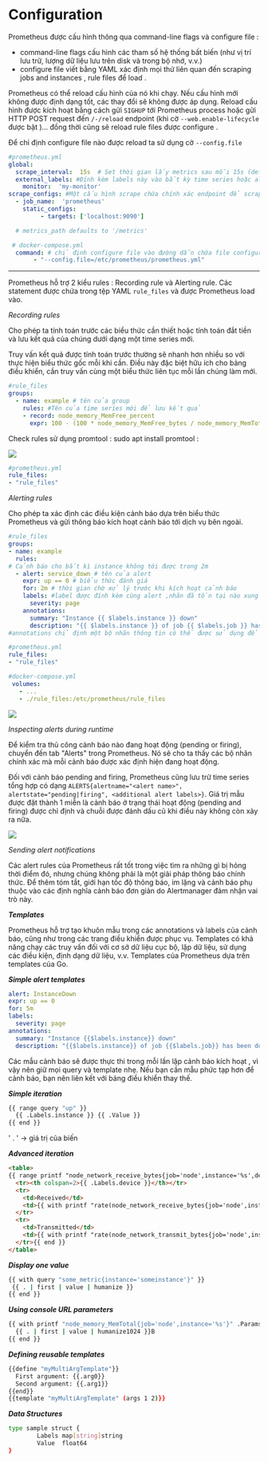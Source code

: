 ﻿# Configuration

Prometheus được cấu hình thông qua command-line flags và configure file :

- command-line flags cấu hình các tham số hệ thống bất biến (như vị trí lưu trữ, lượng dữ liệu lưu trên disk và trong bộ nhớ, v.v.)
- configure file viết bằng YAML xác định mọi thứ liên quan đến scraping jobs  and instances , rule files để load .

Prometheus có thể reload cấu hình của nó khi chạy. Nếu cấu hình mới không được định dạng tốt, các thay đổi sẽ không được áp dụng. Reload cấu hình được kích hoạt bằng cách gửi `SIGHUP` tới Prometheus process hoặc gửi  HTTP POST request đến `/-/reload` endpoint (khi cờ `--web.enable-lifecycle`  được bật )... đồng thời cũng sẽ reload rule files được configure .

Để chỉ định configure file nào được reload ta sử dụng cờ  `--config.file`

```yml
#prometheus.yml
global:  
  scrape_interval:  15s  # Set thời gian lấy metrics sau mỗi 15s (defaul = 1m)
  external_labels: #Đính kèm labels này vào bất kỳ time series hoặc alert nào khi liên lạc với hệ thống bên ngoài (remote storage , Alertmanager )
    monitor:  'my-monitor'  
scrape_configs: #Một cấu hình scrape chứa chính xác endpoint để scrape
  - job_name:  'prometheus'  
    static_configs:
         - targets: ['localhost:9090']

  # metrics_path defaults to '/metrics'
```

```yml
 # docker-compose.yml
  command: # chỉ định configure file vào đường dẫn chứa file configure
       - "--config.file=/etc/prometheus/prometheus.yml"  
```

---

Prometheus hỗ trợ 2 kiểu rules : Recording rule và Alerting rule. Các statement được chứa trong tệp YAML `rule_files` và được Prometheus load  vào.

*_Recording rules_*

Cho phép ta tính toán trước các biểu thức cần thiết hoặc tính toán đắt tiền và lưu kết quả của chúng dưới dạng một time series mới.

Truy vấn kết quả được tính toán trước thường sẽ nhanh hơn nhiều so với thực hiện biểu thức gốc mỗi khi cần. Điều này đặc biệt hữu ích cho bảng điều khiển, cần truy vấn cùng một biểu thức liên tục mỗi lần chúng làm mới.

```yml
#rule_files
groups:
  - name: example # tên của group
    rules: #Tên của time series mới để lưu kết quả
    - record: node_memory_MemFree_percent  
      expr: 100 - (100 * node_memory_MemFree_bytes / node_memory_MemTotal_bytes)  # biểu thức tính metric

```

Check rules sử dụng promtool : sudo apt install promtool :

![ ](https://github.com/quynhvuongg/Picture/blob/master/prometheus5.png?raw=true)
  
```yml
#prometheus.yml
rule_files:  
- "rule_files"
```

*_Alerting rules_*

Cho phép ta xác định các điều kiện cảnh báo dựa trên biểu thức Prometheus và gửi thông báo kích hoạt cảnh báo tới dịch vụ bên ngoài.

```yml
#rule_files
groups:
- name: example
  rules:
# Cảnh báo cho bất kì instance không tới được trong 2m
  - alert: service_down # tên của alert
    expr: up == 0 # biểu thức đánh giá
    for: 2m # thời gian chờ xử lý trước khi kích hoạt cảnh báo
    labels: #label được đính kèm cùng alert ,nhãn đã tồn tại nào xung đột sẽ bị ghi đè
      severity: page
    annotations:
      summary: "Instance {{ $labels.instance }} down"
      description: "{{ $labels.instance }} of job {{ $labels.job }} has been down for more than 2 minutes."
#annotations chỉ định một bộ nhãn thông tin có thể được sử dụng để lưu trữ thông tin bổ sung dài hơn như mô tả cảnh báo hoặc liên kết runbook.
```

```yml
#prometheus.yml
rule_files:  
- "rule_files"
```

```yml
#docker-compose.yml
 volumes:  
   - ...
   - ./rule_files:/etc/prometheus/rule_files
```

![ ](https://github.com/quynhvuongg/Picture/blob/master/prometheus6.png?raw=true)

*_Inspecting alerts during runtime_*

Để kiểm tra thủ công cảnh báo nào đang hoạt động (pending or firing), chuyển đến tab "Alerts" trong Prometheus. Nó sẽ cho ta thấy các bộ nhãn chính xác mà mỗi cảnh báo được xác định hiện đang hoạt động.

Đối với cảnh báo pending and firing, Prometheus cũng lưu trữ time series tổng hợp có dạng `ALERTS{alertname="<alert name>", alertstate="pending|firing", <additional alert labels>}`. Giá trị mẫu được đặt thành 1 miễn là cảnh báo ở trạng thái hoạt động (pending and firing) được chỉ định và chuỗi được đánh dấu cũ khi điều này không còn xảy ra nữa.

![ ](https://coreos.com/sites/default/files/inline-images/prometheus-etcd-03.png)

*_Sending alert notifications_*

Các alert rules của Prometheus rất tốt trong việc tìm ra những gì bị hỏng thời điểm đó, nhưng chúng không phải là một giải pháp thông báo chính thức. Để thêm tóm tắt, giới hạn tốc độ thông báo, im lặng và cảnh báo phụ thuộc vào các định nghĩa cảnh báo đơn giản do Alertmanager đảm nhận vai trò này.

***Templates***

Prometheus hỗ trợ tạo khuôn mẫu trong các annotations và labels của cảnh báo, cũng như trong các trang điều khiển được phục vụ.
Templates có khả năng chạy các truy vấn đối với cơ sở dữ liệu cục bộ, lặp dữ liệu, sử dụng các điều kiện, định dạng dữ liệu, v.v.
Templates của Prometheus dựa trên templates của Go.

**_Simple alert templates_**

```yml
alert: InstanceDown
expr: up == 0
for: 5m
labels:
  severity: page
annotations:
  summary: "Instance {{$labels.instance}} down"
  description: "{{$labels.instance}} of job {{$labels.job}} has been down for more than 5 minutes."
```

Các mẫu cảnh báo sẽ được thực thi trong mỗi lần lặp cảnh báo kích hoạt  , vì vậy nên giữ mọi query và template nhẹ. Nếu bạn cần mẫu phức tạp hơn để cảnh báo, bạn nên liên kết với bảng điều khiển thay thế.

**_Simple iteration_**

```sh
{{ range query "up" }}
  {{ .Labels.instance }} {{ .Value }}
{{ end }}
```

' . ' -> giá trị của biến

**_Advanced iteration_**

```html
<table>
{{ range printf "node_network_receive_bytes{job='node',instance='%s',device!='lo'}" .Params.instance | query | sortByLabel "device"}}
  <tr><th colspan=2>{{ .Labels.device }}</th></tr>
  <tr>
    <td>Received</td>
    <td>{{ with printf "rate(node_network_receive_bytes{job='node',instance='%s',device='%s'}[5m])" .Labels.instance .Labels.device | query }}{{ . | first | value | humanize }}B/s{{end}}</td>
  </tr>
  <tr>
    <td>Transmitted</td>
    <td>{{ with printf "rate(node_network_transmit_bytes{job='node',instance='%s',device='%s'}[5m])" .Labels.instance .Labels.device | query }}{{ . | first | value | humanize }}B/s{{end}}</td>
  </tr>{{ end }}
</table>
```

**_Display one value_**

 ```sh
{{ with query "some_metric{instance='someinstance'}" }}
  {{ . | first | value | humanize }}
{{ end }}
```

**_Using console URL parameters_**

```sh
{{ with printf "node_memory_MemTotal{job='node',instance='%s'}" .Params.instance | query }}
  {{ . | first | value | humanize1024 }}B
{{ end }}
```

**_Defining reusable templates_**

```sh
{{define "myMultiArgTemplate"}}
  First argument: {{.arg0}}
  Second argument: {{.arg1}}
{{end}}
{{template "myMultiArgTemplate" (args 1 2)}}
```

**_Data Structures_**

```sh
type sample struct {
        Labels map[string]string
        Value  float64
}
```

